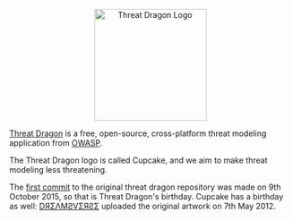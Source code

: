 <p align="center">
  <img src="https://raw.githubusercontent.com/owasp/threat-dragon/main/td.vue/src/assets/threatdragon_logo_solid_image.svg"
  width="200" alt="Threat Dragon Logo"/>
</p>

[Threat Dragon][project] is a free, open-source, cross-platform threat modeling application from [OWASP](https://www.owasp.org).

The Threat Dragon logo is called Cupcake, and we aim to make threat modeling less threatening.

The [first commit][commit] to the original threat dragon repository was made on 9th October 2015,
so that is Threat Dragon's birthday.
Cupcake has a birthday as well: [DЯΣΛMƧVΣЯƧΣ][dreamsverse] uploaded the original artwork on 7th May 2012.

[commit]: https://github.com/mike-goodwin/owasp-threat-dragon/commit/942bdff78191ef0eae40f7610b8397739749d8b8
[dreamsverse]: https://linktr.ee/dreamsverse
[project]: https://owasp.org/www-project-threat-dragon
